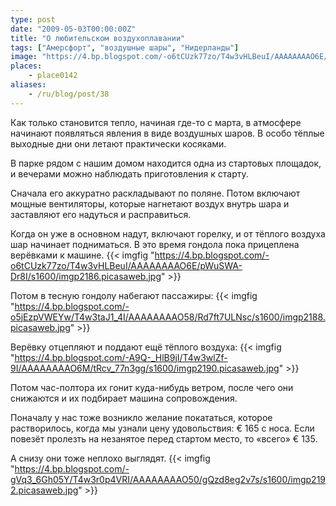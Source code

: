 ```yaml
---
type: post
date: "2009-05-03T00:00:00Z"
title: "О любительском воздухоплавании"
tags: ["Амерсфорт", "воздушные шары", "Нидерланды"]
image: "https://4.bp.blogspot.com/-o6tCUzk77zo/T4w3vHLBeuI/AAAAAAAAO6E/pWuSWA-Dr8I/s1600/imgp2186.picasaweb.jpg"
places:
    - place0142
aliases:
    - /ru/blog/post/38
---
```


Как только становится тепло, начиная где-то с марта, в атмосфере начинают появляться явления в виде воздушных шаров. В особо тёплые выходные дни они летают практически косяками.

В парке рядом с нашим домом находится одна из стартовых площадок, и вечерами можно наблюдать приготовления к старту.

Сначала его аккуратно раскладывают по поляне. Потом включают мощные вентиляторы, которые нагнетают воздух внутрь шара и заставляют его надуться и расправиться.

<!--more-->

Когда он уже в основном надут, включают горелку, и от тёплого воздуха шар начинает подниматься. В это время гондола пока прицеплена верёвками к машине.
{{< imgfig "https://4.bp.blogspot.com/-o6tCUzk77zo/T4w3vHLBeuI/AAAAAAAAO6E/pWuSWA-Dr8I/s1600/imgp2186.picasaweb.jpg" >}}

Потом в тесную гондолу набегают пассажиры:
{{< imgfig "https://4.bp.blogspot.com/-o5jEzpVWEYw/T4w3taJ1_4I/AAAAAAAAO58/Rd7ft7ULNsc/s1600/imgp2188.picasaweb.jpg" >}}

Верёвку отцепляют и поддают ещё тёплого воздуха:
{{< imgfig "https://4.bp.blogspot.com/-A9Q-_HlB9jI/T4w3wlZf-9I/AAAAAAAAO6M/tRcv_77n3gg/s1600/imgp2190.picasaweb.jpg" >}}

Потом час-полтора их гонит куда-нибудь ветром, после чего они снижаются и их подбирает машина сопровождения.

Поначалу у нас тоже возникло желание покататься, которое растворилось, когда мы узнали цену удовольствия: € 165 с носа. Если повезёт пролезть на незанятое перед стартом место, то «всего» € 135.

А снизу они тоже неплохо выглядят.
{{< imgfig "https://4.bp.blogspot.com/-gVq3_6Gh05Y/T4w3r0p4VRI/AAAAAAAAO50/gQzd8eg2v7s/s1600/imgp2192.picasaweb.jpg" >}}
